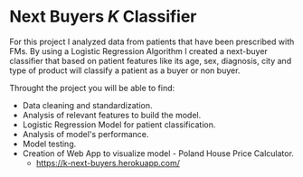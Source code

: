 # Next Buyers *K* Classifier

For this project I analyzed data from patients that have been prescribed with FMs. By using a Logistic Regression Algorithm I created a next-buyer classifier that based on patient features like its age, sex, diagnosis, city and type of product will classify a patient as a buyer or non buyer.

Throught the project you will be able to find:

- Data cleaning and standardization.
- Analysis of relevant features to build the model.
- Logistic Regression Model for patient classification.
- Analysis of model's performance.
- Model testing.
- Creation of Web App to visualize model - Poland House Price Calculator.
  - https://k-next-buyers.herokuapp.com/
